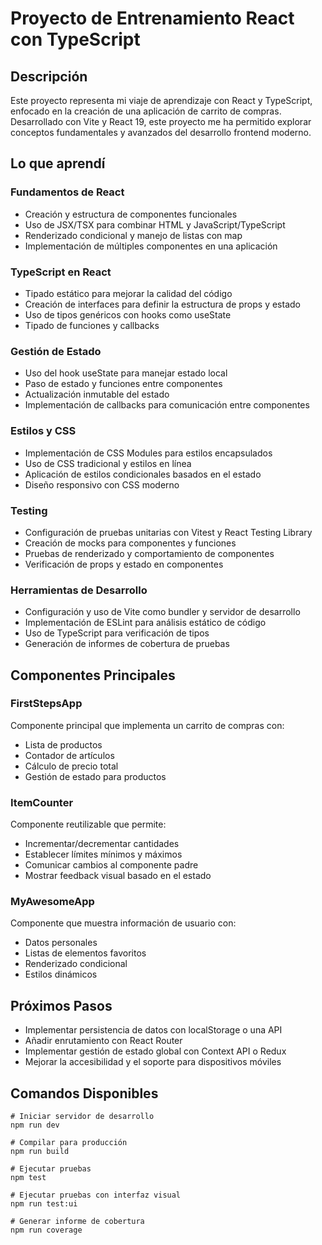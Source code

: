 # Proyecto de Entrenamiento React con TypeScript
## Descripción
Este proyecto representa mi viaje de aprendizaje con React y TypeScript, enfocado en la creación de una aplicación de carrito de compras. Desarrollado con Vite y React 19, este proyecto me ha permitido explorar conceptos fundamentales y avanzados del desarrollo frontend moderno.

## Lo que aprendí
### Fundamentos de React
- Creación y estructura de componentes funcionales
- Uso de JSX/TSX para combinar HTML y JavaScript/TypeScript
- Renderizado condicional y manejo de listas con map
- Implementación de múltiples componentes en una aplicación
### TypeScript en React
- Tipado estático para mejorar la calidad del código
- Creación de interfaces para definir la estructura de props y estado
- Uso de tipos genéricos con hooks como useState
- Tipado de funciones y callbacks
### Gestión de Estado
- Uso del hook useState para manejar estado local
- Paso de estado y funciones entre componentes
- Actualización inmutable del estado
- Implementación de callbacks para comunicación entre componentes
### Estilos y CSS
- Implementación de CSS Modules para estilos encapsulados
- Uso de CSS tradicional y estilos en línea
- Aplicación de estilos condicionales basados en el estado
- Diseño responsivo con CSS moderno
### Testing
- Configuración de pruebas unitarias con Vitest y React Testing Library
- Creación de mocks para componentes y funciones
- Pruebas de renderizado y comportamiento de componentes
- Verificación de props y estado en componentes
### Herramientas de Desarrollo
- Configuración y uso de Vite como bundler y servidor de desarrollo
- Implementación de ESLint para análisis estático de código
- Uso de TypeScript para verificación de tipos
- Generación de informes de cobertura de pruebas
## Componentes Principales
### FirstStepsApp
Componente principal que implementa un carrito de compras con:

- Lista de productos
- Contador de artículos
- Cálculo de precio total
- Gestión de estado para productos
### ItemCounter
Componente reutilizable que permite:

- Incrementar/decrementar cantidades
- Establecer límites mínimos y máximos
- Comunicar cambios al componente padre
- Mostrar feedback visual basado en el estado
### MyAwesomeApp
Componente que muestra información de usuario con:

- Datos personales
- Listas de elementos favoritos
- Renderizado condicional
- Estilos dinámicos
## Próximos Pasos
- Implementar persistencia de datos con localStorage o una API
- Añadir enrutamiento con React Router
- Implementar gestión de estado global con Context API o Redux
- Mejorar la accesibilidad y el soporte para dispositivos móviles
## Comandos Disponibles
```
# Iniciar servidor de desarrollo
npm run dev

# Compilar para producción
npm run build

# Ejecutar pruebas
npm test

# Ejecutar pruebas con interfaz visual
npm run test:ui

# Generar informe de cobertura
npm run coverage
```
